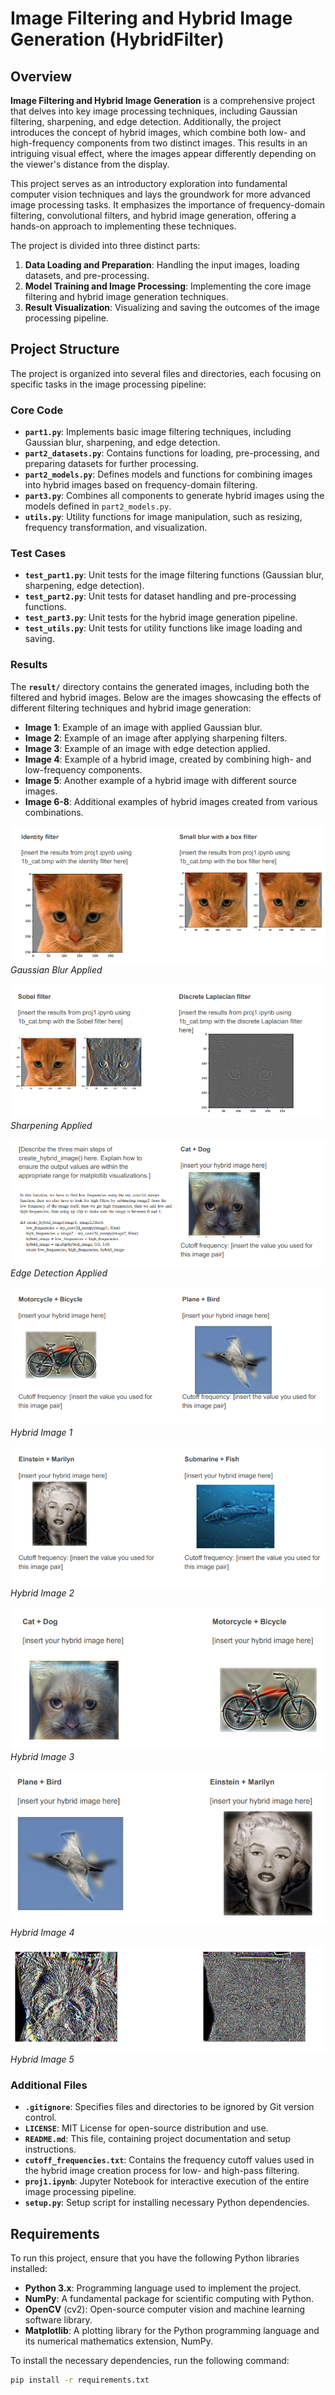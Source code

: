 # Image Filtering and Hybrid Image Generation (HybridFilter)

## Overview

**Image Filtering and Hybrid Image Generation** is a comprehensive project that delves into key image processing techniques, including Gaussian filtering, sharpening, and edge detection. Additionally, the project introduces the concept of hybrid images, which combine both low- and high-frequency components from two distinct images. This results in an intriguing visual effect, where the images appear differently depending on the viewer's distance from the display.

This project serves as an introductory exploration into fundamental computer vision techniques and lays the groundwork for more advanced image processing tasks. It emphasizes the importance of frequency-domain filtering, convolutional filters, and hybrid image generation, offering a hands-on approach to implementing these techniques.

The project is divided into three distinct parts:
1. **Data Loading and Preparation**: Handling the input images, loading datasets, and pre-processing.
2. **Model Training and Image Processing**: Implementing the core image filtering and hybrid image generation techniques.
3. **Result Visualization**: Visualizing and saving the outcomes of the image processing pipeline.

## Project Structure

The project is organized into several files and directories, each focusing on specific tasks in the image processing pipeline:

### Core Code
- **`part1.py`**: Implements basic image filtering techniques, including Gaussian blur, sharpening, and edge detection.
- **`part2_datasets.py`**: Contains functions for loading, pre-processing, and preparing datasets for further processing.
- **`part2_models.py`**: Defines models and functions for combining images into hybrid images based on frequency-domain filtering.
- **`part3.py`**: Combines all components to generate hybrid images using the models defined in `part2_models.py`.
- **`utils.py`**: Utility functions for image manipulation, such as resizing, frequency transformation, and visualization.

### Test Cases
- **`test_part1.py`**: Unit tests for the image filtering functions (Gaussian blur, sharpening, edge detection).
- **`test_part2.py`**: Unit tests for dataset handling and pre-processing functions.
- **`test_part3.py`**: Unit tests for the hybrid image generation pipeline.
- **`test_utils.py`**: Unit tests for utility functions like image loading and saving.

### Results
The **`result/`** directory contains the generated images, including both the filtered and hybrid images. Below are the images showcasing the effects of different filtering techniques and hybrid image generation:

- **Image 1**: Example of an image with applied Gaussian blur.
- **Image 2**: Example of an image after applying sharpening filters.
- **Image 3**: Example of an image with edge detection applied.
- **Image 4**: Example of a hybrid image, created by combining high- and low-frequency components.
- **Image 5**: Another example of a hybrid image with different source images.
- **Image 6-8**: Additional examples of hybrid images created from various combinations.

![Filtered Image 1](result/1.png)
*Gaussian Blur Applied*

![Filtered Image 2](result/2.png)
*Sharpening Applied*

![Filtered Image 3](result/3.png)
*Edge Detection Applied*

![Hybrid Image 1](result/4.png)
*Hybrid Image 1*

![Hybrid Image 2](result/5.png)
*Hybrid Image 2*

![Hybrid Image 3](result/6.png)
*Hybrid Image 3*

![Hybrid Image 4](result/7.png)
*Hybrid Image 4*

![Hybrid Image 5](result/8.png)
*Hybrid Image 5*

### Additional Files
- **`.gitignore`**: Specifies files and directories to be ignored by Git version control.
- **`LICENSE`**: MIT License for open-source distribution and use.
- **`README.md`**: This file, containing project documentation and setup instructions.
- **`cutoff_frequencies.txt`**: Contains the frequency cutoff values used in the hybrid image creation process for low- and high-pass filtering.
- **`proj1.ipynb`**: Jupyter Notebook for interactive execution of the entire image processing pipeline.
- **`setup.py`**: Setup script for installing necessary Python dependencies.

## Requirements

To run this project, ensure that you have the following Python libraries installed:

- **Python 3.x**: Programming language used to implement the project.
- **NumPy**: A fundamental package for scientific computing with Python.
- **OpenCV** (cv2): Open-source computer vision and machine learning software library.
- **Matplotlib**: A plotting library for the Python programming language and its numerical mathematics extension, NumPy.

To install the necessary dependencies, run the following command:

```bash
pip install -r requirements.txt
